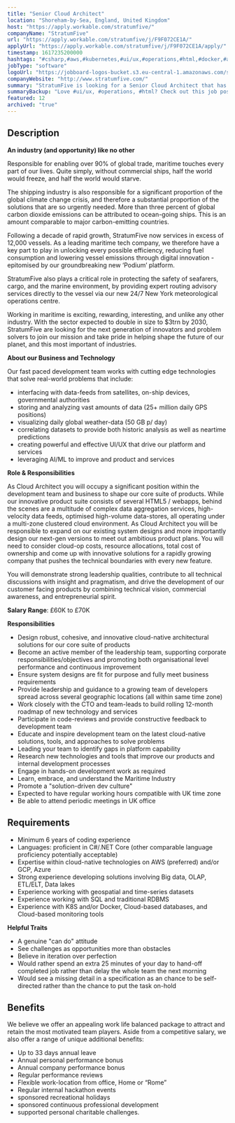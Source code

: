 ```yaml
---
title: "Senior Cloud Architect"
location: "Shoreham-by-Sea, England, United Kingdom"
host: "https://apply.workable.com/stratumfive/"
companyName: "StratumFive"
url: "https://apply.workable.com/stratumfive/j/F9F072CE1A/"
applyUrl: "https://apply.workable.com/stratumfive/j/F9F072CE1A/apply/"
timestamp: 1617235200000
hashtags: "#csharp,#aws,#kubernetes,#ui/ux,#operations,#html,#docker,#azure,#googlecloud,#analysis,#monitoring"
jobType: "software"
logoUrl: "https://jobboard-logos-bucket.s3.eu-central-1.amazonaws.com/stratumfive"
companyWebsite: "http://www.stratumfive.com/"
summary: "StratumFive is looking for a Senior Cloud Architect that has 6 years of coding experience."
summaryBackup: "Love #ui/ux, #operations, #html? Check out this job post!"
featured: 12
archived: "true"
---
```


## Description

**An industry (and opportunity) like no other**

Responsible for enabling over 90% of global trade, maritime touches every part of our lives. Quite simply, without commercial ships, half the world would freeze, and half the world would starve.

The shipping industry is also responsible for a significant proportion of the global climate change crisis, and therefore a substantial proportion of the solutions that are so urgently needed. More than three percent of global carbon dioxide emissions can be attributed to ocean-going ships. This is an amount comparable to major carbon-emitting countries.

Following a decade of rapid growth, StratumFive now services in excess of 12,000 vessels. As a leading maritime tech company, we therefore have a key part to play in unlocking every possible efficiency, reducing fuel consumption and lowering vessel emissions through digital innovation - epitomised by our groundbreaking new ‘Podium’ platform.

StratumFive also plays a critical role in protecting the safety of seafarers, cargo, and the marine environment, by providing expert routing advisory services directly to the vessel via our new 24/7 New York meteorological operations centre.

Working in maritime is exciting, rewarding, interesting, and unlike any other industry. With the sector expected to double in size to $3trn by 2030, StratumFive are looking for the next generation of innovators and problem solvers to join our mission and take pride in helping shape the future of our planet, and this most important of industries.

**About our Business and Technology**

Our fast paced development team works with cutting edge technologies that solve real-world problems that include:

*   interfacing with data-feeds from satellites, on-ship devices, governmental authorities
*   storing and analyzing vast amounts of data (25+ million daily GPS positions)
*   visualizing daily global weather-data (50 GB p/ day)
*   correlating datasets to provide both historic analysis as well as neartime predictions
*   creating powerful and effective UI/UX that drive our platform and services
*   leveraging AI/ML to improve and product and services

**Role & Responsibilities**

As Cloud Architect you will occupy a significant position within the development team and business to shape our core suite of products. While our innovative product suite consists of several HTML5 / webapps, behind the scenes are a multitude of complex data aggregation services, high-velocity data feeds, optimised high-volume data-stores, all operating under a multi-zone clustered cloud environment. As Cloud Architect you will be responsible to expand on our existing system designs and more importantly design our next-gen versions to meet out ambitious product plans. You will need to consider cloud-op costs, resource allocations, total cost of ownership and come up with innovative solutions for a rapidly growing company that pushes the technical boundaries with every new feature.

You will demonstrate strong leadership qualities, contribute to all technical discussions with insight and pragmatism, and drive the development of our customer facing products by combining technical vision, commercial awareness, and entrepreneurial spirit.

**Salary Range**: £60K to £70K

**Responsibilities**

*   Design robust, cohesive, and innovative cloud-native architectural solutions for our core suite of products
*   Become an active member of the leadership team, supporting corporate responsibilities/objectives and promoting both organisational level performance and continuous improvement
*   Ensure system designs are fit for purpose and fully meet business requirements
*   Provide leadership and guidance to a growing team of developers spread across several geographic locations (all within same time zone)
*   Work closely with the CTO and team-leads to build rolling 12-month roadmap of new technology and services
*   Participate in code-reviews and provide constructive feedback to development team
*   Educate and inspire development team on the latest cloud-native solutions, tools, and approaches to solve problems
*   Leading your team to identify gaps in platform capability
*   Research new technologies and tools that improve our products and internal development processes
*   Engage in hands-on development work as required
*   Learn, embrace, and understand the Maritime Industry
*   Promote a "solution-driven dev culture"
*   Expected to have regular working hours compatible with UK time zone
*   Be able to attend periodic meetings in UK office

## Requirements

*   Minimum 6 years of coding experience
*   Languages: proficient in C#/.NET Core (other comparable language proficiency potentially acceptable)
*   Expertise within cloud-native technologies on AWS (preferred) and/or GCP, Azure
*   Strong experience developing solutions involving Big data, OLAP, ETL/ELT, Data lakes
*   Experience working with geospatial and time-series datasets
*   Experience working with SQL and traditional RDBMS
*   Experience with K8S and/or Docker, Cloud-based databases, and Cloud-based monitoring tools

**Helpful Traits**

*   A genuine "can do" attitude
*   See challenges as opportunities more than obstacles
*   Believe in iteration over perfection
*   Would rather spend an extra 25 minutes of your day to hand-off completed job rather than delay the whole team the next morning
*   Would see a missing detail in a specification as an chance to be self-directed rather than the chance to put the task on-hold

## Benefits

We believe we offer an appealing work life balanced package to attract and retain the most motivated team players. Aside from a competitive salary, we also offer a range of unique additional benefits:

*   Up to 33 days annual leave
*   Annual personal performance bonus
*   Annual company performance bonus
*   Regular performance reviews
*   Flexible work-location from office, Home or “Rome”
*   Regular internal hackathon events
*   sponsored recreational holidays
*   sponsored continuous professional development
*   supported personal charitable challenges.
